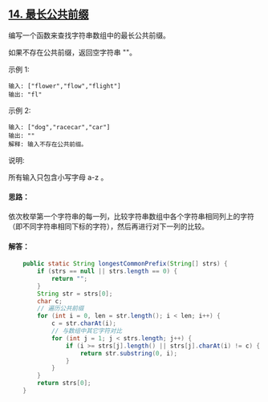## [14. 最长公共前缀](https://leetcode-cn.com/problems/longest-common-prefix/description/)
编写一个函数来查找字符串数组中的最长公共前缀。

如果不存在公共前缀，返回空字符串 ""。

示例 1:
```
输入: ["flower","flow","flight"]
输出: "fl"
```
示例 2:
```
输入: ["dog","racecar","car"]
输出: ""
解释: 输入不存在公共前缀。
```
说明:

所有输入只包含小写字母 a-z 。

#### 思路：
依次枚举第一个字符串的每一列，比较字符串数组中各个字符串相同列上的字符（即不同字符串相同下标的字符），然后再进行对下一列的比较。

#### 解答：
```Java
    public static String longestCommonPrefix(String[] strs) {
        if (strs == null || strs.length == 0) {
            return "";
        }
        String str = strs[0];
        char c;
        // 遍历公共前缀
        for (int i = 0, len = str.length(); i < len; i++) {
            c = str.charAt(i);
            // 与数组中其它字符对比
            for (int j = 1; j < strs.length; j++) {
                if (i >= strs[j].length() || strs[j].charAt(i) != c) {
                    return str.substring(0, i);
                }
            }
        }
        return strs[0];
    }
```
